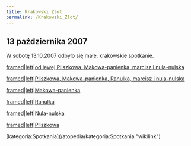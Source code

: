 ```yaml
---
title: Krakowski Zlot
permalink: /Krakowski_Zlot/
---
```


13 października 2007
--------------------

W sobotę 13.10.2007 odbyło się małe, krakowskie spotkanie.

[framed|left|od lewej Pliszkowa, Makowa-panienka, marcisz i nula-nulska](/Grafika:14.10.07_Kr1.jpg "wikilink")

[framed|left|Pliszkowa, Makowa-panienka, Ranulka, marcisz i nula-nulska](/Grafika:14.10.07_Kr2.jpg "wikilink")

[framed|left|Makowa-panienka](/Grafika:13.10.07_makowa.jpg "wikilink")

[framed|left|Ranulka](/Grafika:13.10.07_ranulka.jpg "wikilink")

[framed|left|Nula-nulska](/Grafika:13.10.07_nula.jpg "wikilink")

[framed|left|Pliszkowa](/Grafika:13.10.07_pliszkowa.jpg "wikilink")

<div style="clear: both">
</div>
[kategoria:Spotkania](/atopedia/kategoria:Spotkania "wikilink")